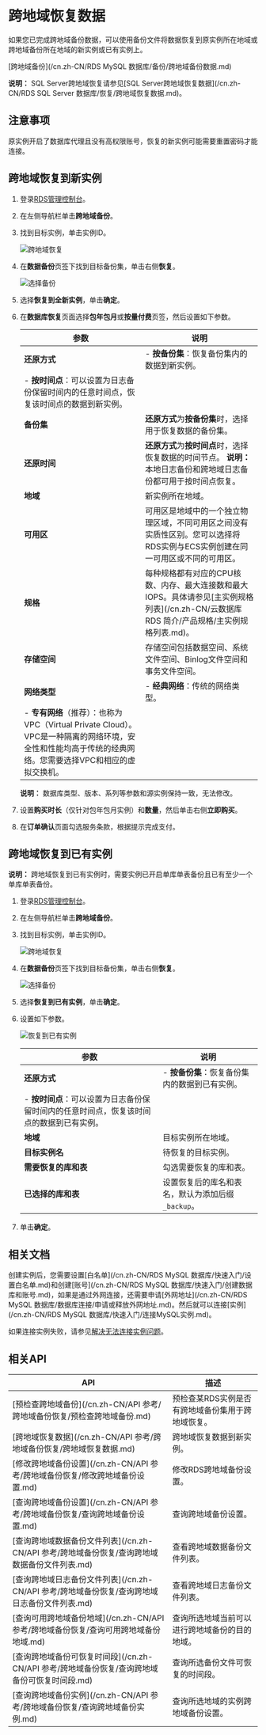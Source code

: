 # 跨地域恢复数据

如果您已完成跨地域备份数据，可以使用备份文件将数据恢复到原实例所在地域或跨地域备份所在地域的新实例或已有实例上。

[跨地域备份](/cn.zh-CN/RDS MySQL 数据库/备份/跨地域备份数据.md)

**说明：** SQL Server跨地域恢复请参见[SQL Server跨地域恢复数据](/cn.zh-CN/RDS SQL Server 数据库/恢复/跨地域恢复数据.md)。

## 注意事项

原实例开启了数据库代理且没有高权限账号，恢复的新实例可能需要重置密码才能连接。

## 跨地域恢复到新实例

1.  登录[RDS管理控制台](https://rds.console.aliyun.com/)。

2.  在左侧导航栏单击**跨地域备份**。

3.  找到目标实例，单击实例ID。

    ![跨地域恢复](https://static-aliyun-doc.oss-accelerate.aliyuncs.com/assets/img/zh-CN/2030404061/p48557.png)

4.  在**数据备份**页签下找到目标备份集，单击右侧**恢复**。

    ![选择备份](https://static-aliyun-doc.oss-accelerate.aliyuncs.com/assets/img/zh-CN/6313729951/p48558.png)

5.  选择**恢复到全新实例**，单击**确定**。

6.  在**数据库恢复**页面选择**包年包月**或**按量付费**页签，然后设置如下参数。

    |参数|说明|
    |--|--|
    |**还原方式**|    -   **按备份集**：恢复备份集内的数据到新实例。
    -   **按时间点**：可以设置为日志备份保留时间内的任意时间点，恢复该时间点的数据到新实例。 |
    |**备份集**|**还原方式**为**按备份集**时，选择用于恢复数据的备份集。|
    |**还原时间**|**还原方式**为**按时间点**时，选择恢复数据的时间节点。 **说明：** 本地日志备份和跨地域日志备份都可用于按时间点恢复。 |
    |**地域**|新实例所在地域。|
    |**可用区**|可用区是地域中的一个独立物理区域，不同可用区之间没有实质性区别。您可以选择将RDS实例与ECS实例创建在同一可用区或不同的可用区。|
    |**规格**|每种规格都有对应的CPU核数、内存、最大连接数和最大IOPS。具体请参见[主实例规格列表](/cn.zh-CN/云数据库 RDS 简介/产品规格/主实例规格列表.md)。|
    |**存储空间**|存储空间包括数据空间、系统文件空间、Binlog文件空间和事务文件空间。|
    |**网络类型**|    -   **经典网络**：传统的网络类型。
    -   **专有网络**（推荐）：也称为VPC（Virtual Private Cloud）。VPC是一种隔离的网络环境，安全性和性能均高于传统的经典网络。您需要选择VPC和相应的虚拟交换机。 |

    **说明：** 数据库类型、版本、系列等参数和源实例保持一致，无法修改。

7.  设置**购买时长**（仅针对包年包月实例）和**数量**，然后单击右侧**立即购买**。

8.  在**订单确认**页面勾选服务条款，根据提示完成支付。


## 跨地域恢复到已有实例

**说明：** 跨地域恢复到已有实例时，需要实例已开启单库单表备份且已有至少一个单库单表备份。

1.  登录[RDS管理控制台](https://rds.console.aliyun.com/)。

2.  在左侧导航栏单击**跨地域备份**。

3.  找到目标实例，单击实例ID。

    ![跨地域恢复](https://static-aliyun-doc.oss-accelerate.aliyuncs.com/assets/img/zh-CN/2030404061/p48557.png)

4.  在**数据备份**页签下找到目标备份集，单击右侧**恢复**。

    ![选择备份](https://static-aliyun-doc.oss-accelerate.aliyuncs.com/assets/img/zh-CN/6313729951/p48558.png)

5.  选择**恢复到已有实例**，单击**确定**。

6.  设置如下参数。

    ![恢复到已有实例](https://static-aliyun-doc.oss-accelerate.aliyuncs.com/assets/img/zh-CN/6313729951/p101239.png)

    |参数|说明|
    |--|--|
    |**还原方式**|    -   **按备份集**：恢复备份集内的数据到已有实例。
    -   **按时间点**：可以设置为日志备份保留时间内的任意时间点，恢复该时间点的数据到已有实例。 |
    |**地域**|目标实例所在地域。|
    |**目标实例名**|待恢复的目标实例。|
    |**需要恢复的库和表**|勾选需要恢复的库和表。|
    |**已选择的库和表**|设置恢复后的库名和表名，默认为添加后缀`_backup`。|

7.  单击**确定**。


## 相关文档

创建实例后，您需要设置[白名单](/cn.zh-CN/RDS MySQL 数据库/快速入门/设置白名单.md)和创建[账号](/cn.zh-CN/RDS MySQL 数据库/快速入门/创建数据库和账号.md)，如果是通过外网连接，还需要申请[外网地址](/cn.zh-CN/RDS MySQL 数据库/数据库连接/申请或释放外网地址.md)。然后就可以连接[实例](/cn.zh-CN/RDS MySQL 数据库/快速入门/连接MySQL实例.md)。

如果连接实例失败，请参见[解决无法连接实例问题](/cn.zh-CN/常见问题/连接/网络/解决无法连接RDS实例的问题.md)。

## 相关API

|API|描述|
|---|--|
|[预检查跨地域备份](/cn.zh-CN/API 参考/跨地域备份恢复/预检查跨地域备份.md)|预检查某RDS实例是否有跨地域备份集用于跨地域恢复。|
|[跨地域恢复数据](/cn.zh-CN/API 参考/跨地域备份恢复/跨地域恢复数据.md)|跨地域恢复数据到新实例。|
|[修改跨地域备份设置](/cn.zh-CN/API 参考/跨地域备份恢复/修改跨地域备份设置.md)|修改RDS跨地域备份设置。|
|[查询跨地域备份设置](/cn.zh-CN/API 参考/跨地域备份恢复/查询跨地域备份设置.md)|查询跨地域备份设置。|
|[查询跨地域数据备份文件列表](/cn.zh-CN/API 参考/跨地域备份恢复/查询跨地域数据备份文件列表.md)|查看跨地域数据备份文件列表。|
|[查询跨地域日志备份文件列表](/cn.zh-CN/API 参考/跨地域备份恢复/查询跨地域日志备份文件列表.md)|查看跨地域日志备份文件列表。|
|[查询可用跨地域备份地域](/cn.zh-CN/API 参考/跨地域备份恢复/查询可用跨地域备份地域.md)|查询所选地域当前可以进行跨地域备份的目的地域。|
|[查询跨地域备份可恢复时间段](/cn.zh-CN/API 参考/跨地域备份恢复/查询跨地域备份可恢复时间段.md)|查询所选备份文件可恢复的时间段。|
|[查询跨地域备份实例](/cn.zh-CN/API 参考/跨地域备份恢复/查询跨地域备份实例.md)|查询所选地域的实例跨地域备份设置。|

